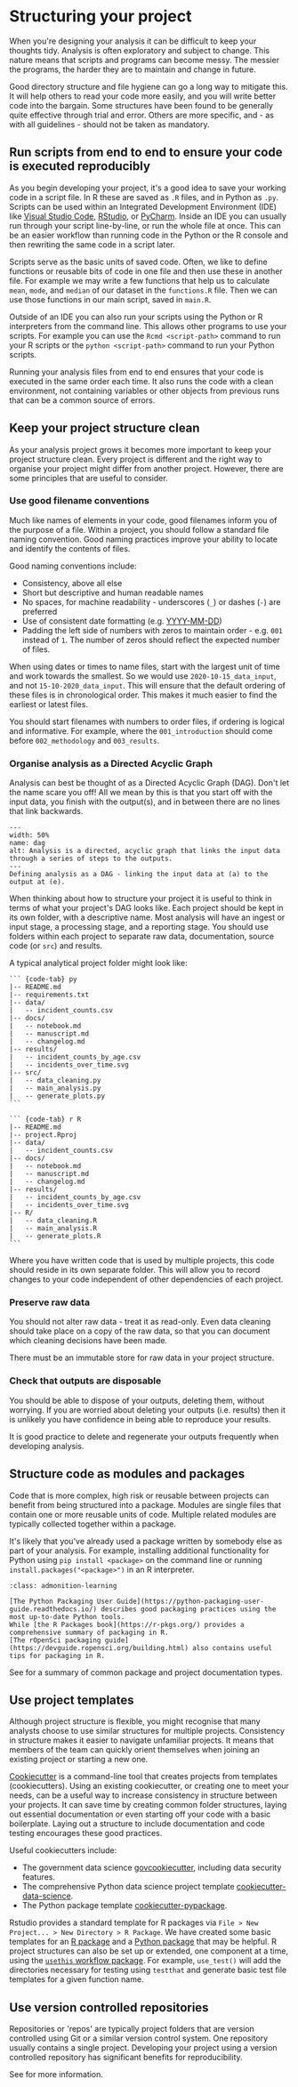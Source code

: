 # Structuring your project

When you're designing your analysis it can be difficult to keep your thoughts tidy.
Analysis is often exploratory and subject to change.
This nature means that scripts and programs can become messy.
The messier the programs, the harder they are to maintain and change in future.

Good directory structure and file hygiene can go a long way to mitigate this.
It will help others to read your code more easily, and you will write better code into the bargain.
Some structures have been found to be generally quite effective through trial and error.
Others are more specific, and - as with all guidelines - should not be taken as mandatory.


## Run scripts from end to end to ensure your code is executed reproducibly

As you begin developing your project, it's a good idea to save your working code in a script file.
In R these are saved as `.R` files, and in Python as `.py`.
Scripts can be used within an Integrated Development Environment (IDE) like
[Visual Studio Code](https://code.visualstudio.com/), [RStudio](https://rstudio.com/), or [PyCharm](https://www.jetbrains.com/pycharm/).
Inside an IDE you can usually run through your script line-by-line, or run the whole file at once.
This can be an easier workflow than running code in the Python or the R console and then rewriting the same code in a script later.

Scripts serve as the basic units of saved code.
Often, we like to define functions or reusable bits of code in one file and then use these in another file.
For example we may write a few functions that help us to calculate `mean`, `mode`, and `median` of our dataset in the `functions.R` file.
Then we can use those functions in our main script, saved in `main.R`.

Outside of an IDE you can also run your scripts using the Python or R interpreters from the command line.
This allows other programs to use your scripts.
For example you can use the `Rcmd <script-path>` command to run your R scripts or the `python <script-path>` command to run your Python scripts.

Running your analysis files from end to end ensures that your code is executed in the same order each time.
It also runs the code with a clean environment, not containing variables or other objects from previous runs that can be a common source of errors.


## Keep your project structure clean

As your analysis project grows it becomes more important to keep your project structure clean.
Every project is different and the right way to organise your project might differ from another project.
However, there are some principles that are useful to consider.


### Use good filename conventions

Much like names of elements in your code, good filenames inform you of the purpose of a file.
Within a project, you should follow a standard file naming convention.
Good naming practices improve your ability to locate and identify the contents of files.

Good naming conventions include:

* Consistency, above all else
* Short but descriptive and human readable names
* No spaces, for machine readability - underscores (`_`) or dashes (`-`) are preferred
* Use of consistent date formatting (e.g. [YYYY-MM-DD](https://en.wikipedia.org/wiki/ISO_8601))
* Padding the left side of numbers with zeros to maintain order -  e.g. `001` instead of `1`. The number of zeros should reflect the expected number of files.

When using dates or times to name files, start with the largest unit of time and work towards the smallest.
So we would use `2020-10-15_data_input`, and not `15-10-2020_data_input`.
This will ensure that the default ordering of these files is in chronological order.
This makes it much easier to find the earliest or latest files.

You should start filenames with numbers to order files, if ordering is logical and informative.
For example, where the `001_introduction` should come before `002_methodology` and `003_results`.


### Organise analysis as a Directed Acyclic Graph

Analysis can best be thought of as a Directed Acyclic Graph (DAG).
Don't let the name scare you off!
All we mean by this is that you start off with the input data, you finish with the output(s), and in between there are no lines that link backwards.

```{figure} https://upload.wikimedia.org/wikipedia/commons/thumb/f/fe/Tred-G.svg/800px-Tred-G.svg.png
---
width: 50%
name: dag
alt: Analysis is a directed, acyclic graph that links the input data through a series of steps to the outputs.
---
Defining analysis as a DAG - linking the input data at (a) to the output at (e).
```

When thinking about how to structure your project it is useful to think in terms of what your project's DAG looks like.
Each project should be kept in its own folder, with a descriptive name.
Most analysis will have an ingest or input stage, a processing stage, and a reporting stage.
You should use folders within each project to separate raw data, documentation, source code (or `src`) and results.

A typical analytical project folder might look like:

```` {tabs}
``` {code-tab} py
|-- README.md
|-- requirements.txt
|-- data/
|   -- incident_counts.csv
|-- docs/
|   -- notebook.md
|   -- manuscript.md
|   -- changelog.md
|-- results/
|   -- incident_counts_by_age.csv
|   -- incidents_over_time.svg
|-- src/
|   -- data_cleaning.py
|   -- main_analysis.py
|   -- generate_plots.py
```

``` {code-tab} r R
|-- README.md
|-- project.Rproj
|-- data/
|   -- incident_counts.csv
|-- docs/
|   -- notebook.md
|   -- manuscript.md
|   -- changelog.md
|-- results/
|   -- incident_counts_by_age.csv
|   -- incidents_over_time.svg
|-- R/
|   -- data_cleaning.R
|   -- main_analysis.R
|   -- generate_plots.R
```
```` 

Where you have written code that is used by multiple projects, this code should reside in its own separate folder.
This will allow you to record changes to your code independent of other dependencies of each project.


### Preserve raw data

You should not alter raw data - treat it as read-only.
Even data cleaning should take place on a copy of the raw data, so that you can document which cleaning decisions have been made.

There must be an immutable store for raw data in your project structure.


### Check that outputs are disposable

You should be able to dispose of your outputs, deleting them, without worrying.
If you are worried about deleting your outputs (i.e. results) then it is unlikely you have confidence in being able to reproduce your results.

It is good practice to delete and regenerate your outputs frequently when developing analysis.


## Structure code as modules and packages

Code that is more complex, high risk or reusable between projects can benefit from being structured into a package.
Modules are single files that contain one or more reusable units of code.
Multiple related modules are typically collected together within a package.

It's likely that you've already used a package written by somebody else as part of your analysis.
For example, installing additional functionality for Python using `pip install <package>` on the command line or
running `install.packages("<package>")` in an R interpreter.

```{admonition} Key Learning
:class: admonition-learning

[The Python Packaging User Guide](https://python-packaging-user-guide.readthedocs.io/) describes good packaging practices using the most up-to-date Python tools.
While [the R Packages book](https://r-pkgs.org/) provides a comprehensive summary of packaging in R.
[The rOpenSci packaging guide](https://devguide.ropensci.org/building.html) also contains useful tips for packaging in R.
```

See [](project_documentation.md) for a summary of common package and project documentation types.


## Use project templates

Although project structure is flexible, you might recognise that many analysts choose to use similar structures for multiple projects.
Consistency in structure makes it easier to navigate unfamiliar projects.
It means that members of the team can quickly orient themselves when joining an existing project or starting a new one.

[Cookiecutter](https://github.com/cookiecutter/cookiecutter) is a command-line tool that creates projects from templates (cookiecutters).
Using an existing cookiecutter, or creating one to meet your needs, can be a useful way to increase consistency in structure between your projects.
It can save time by creating common folder structures, laying out essential documentation or even starting off your code with a basic boilerplate.
Laying out a structure to include documentation and code testing encourages these good practices.

Useful cookiecutters include:

* The government data science [govcookiecutter](https://github.com/ukgovdatascience/govcookiecutter), including data security features.
* The comprehensive Python data science project template [cookiecutter-data-science](http://drivendata.github.io/cookiecutter-data-science/).
* The Python package template [cookiecutter-pypackage](https://cookiecutter-pypackage.readthedocs.io/en/latest/).

Rstudio provides a standard template for R packages via `File > New Project... > New Directory > R Package`.
We have created some basic templates for an [R package](https://github.com/best-practice-and-impact/example-package-r)
and a [Python package](https://github.com/best-practice-and-impact/example-package-python) that may be helpful.
R project structures can also be set up or extended, one component at a time, using the [`usethis` workflow package](https://usethis.r-lib.org/).
For example, `use_test()` will add the directories necessary for testing using `testthat` and generate basic test file templates for a given function name.


## Use version controlled repositories

Repositories or 'repos' are typically project folders that are version controlled using Git or a similar version control system.
One repository usually contains a single project.
Developing your project using a version controlled repository has significant benefits for reproducibility.

See [](version_control.md) for more information.
